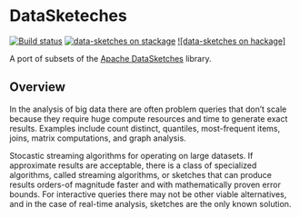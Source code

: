 # DataSketeches

[![Build status](https://badge.buildkite.com/7b2af8b4b0c08a5db141959addf751380574ac8079a7d8cd00.svg)](https://buildkite.com/iand675/datasketches)
[![data-sketches on stackage](https://stackage.org/package/packagename/badge/nightly)](https://stackage.org/nightly/package/data-sketches)
[![data-sketches on hackage]](https://img.shields.io/hackage/v/data-sketches)

A port of subsets of the [Apache DataSketches](https://datasketches.apache.org/) library.

## Overview

In the analysis of big data there are often problem queries that don’t scale because they require huge compute resources and time to generate exact results. Examples include count distinct, quantiles, most-frequent items, joins, matrix computations, and graph analysis.

Stocastic streaming algorithms for operating on large datasets. If approximate results are acceptable, there is a class of specialized algorithms, called streaming algorithms, or sketches that can produce results orders-of magnitude faster and with mathematically proven error bounds. For interactive queries there may not be other viable alternatives, and in the case of real-time analysis, sketches are the only known solution.

